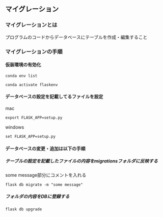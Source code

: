 ## マイグレーション
### マイグレーションとは
プログラムのコードからデータベースにテーブルを作成・編集すること
### マイグレーションの手順
#### 仮装環境の有効化
`conda env list`

`conda activate flaskenv`

#### データベースの設定を記載してるファイルを設定
mac

`export FLASK_APP=setup.py`


windows

`set FLASK_APP=setup.py`
#### データベースの変更・追加は以下の手順
##### テーブルの設定を記載したファイルの内容をmigrationsフォルダに反映する
some message部分にコメントを入れる

`flask db migrate -m "some message"`
##### フォルダの内容をDBに登録する
`flask db upgrade`
